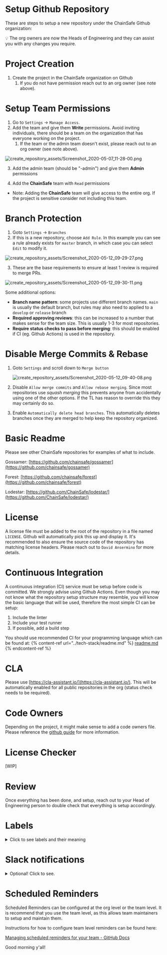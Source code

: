 # Setup Github Repository

These are steps to setup a new repository under the ChainSafe Github organization:

<aside>
💡 The org owners are now the Heads of Engineering and they can assist you with any changes you require.
</aside>

# Project Creation

1. Create the project in the ChainSafe organization on Github
    1. If you do not have permission reach out to an org owner (see note above).

# Setup Team Permissions

1. Go to `Settings` → `Manage Access`. 
2.  Add the team and give them **Write** permissions. Avoid inviting individuals, there should be a team on the organization that has everyone working on the project. 
    1. If the team or the admin team doesn't exist, please reach out to an org owner (see note above).

![create_repository_assets/Screenshot_2020-05-07_11-28-00.png](create_repository_assets/Screenshot_2020-05-07_11-28-00.png)

3. Add the admin team (should be "<team-name>-admin") and give them **Admin** permissions

4. Add the **ChainSafe** team with `Read` permissions

- Note: Adding the **ChainSafe** team will give access to the entire org. If the project is sensitive consider not including this team.

# Branch Protection

1. Goto `Settings` → `Branches`
2. If this is a new repository, choose `Add Rule`. In this example you can see a rule already exists for `master` branch, in which case you can select `Edit` to modify it. 

![create_repository_assets/Screenshot_2020-05-12_09-29-27.png](create_repository_assets/Screenshot_2020-05-12_09-29-27.png)

3. These are the base requirements to ensure at least 1 review is required to merge PRs.

![create_repository_assets/Screenshot_2020-05-12_09-30-11.png](create_repository_assets/Screenshot_2020-05-12_09-30-11.png)

Some additional options:

- **Branch name pattern**: some projects use different branch names. `main` is usually the default branch, but rules may also need to applied to a `develop` or `release` branch
- **Required approving reviews**: this can be increased to a number that makes sense for the team size. This is usually 1-3 for most repositories.
- **Require status checks to pass before merging**: this should be enabled if CI (eg. Github Actions) is used in the repository.

# Disable Merge Commits & Rebase

1. Goto `Settings`  and scroll down to `Merge button`
    
    ![create_repository_assets/Screenshot_2020-05-12_09-40-08.png](create_repository_assets/Screenshot_2020-05-12_09-40-08.png)
    

2. Disable `Allow merge commits` and `Allow rebase merging`. Since most repositories use *squash merging* this prevents anyone from accidentally using one of the other options. If the TL has reason to override this they may certainly do so.

3. Enable `Automatically delete head branches`. This automatically deletes branches once they are merged to help keep the repository organized.

# Basic Readme

Please see other ChainSafe repositories for examples of what to include. 

Gossamer: [https://github.com/chainsafe/gossamer](https://github.com/chainsafe/gossamer)

Forest: [https://github.com/chainsafe/forest](https://github.com/chainsafe/forest)

Lodestar: [https://github.com/ChainSafe/lodestar/](https://github.com/ChainSafe/lodestar/)

# License

A license file must be added to the root of the repository in a file named `LICENSE`. Github will automatically pick this up and display it. It's recommended to also ensure the source code of the repository has matching license headers. Please reach out to `David Ansermino` for more details. 

# Continuous Integration

A continuous integration (CI) service must be setup before code is committed. We strongly advise using Github Actions. Even though you may not know what the repository setup structure may resemble, you will know the basic language that will be used, therefore the most simple CI can be setup:

1. Include the linter
2. Include your test runner
3. If possible, add a build step

You should use recommended CI for your programming language which can be found at:
{% content-ref url="../tech-stack/readme.md" %}
[readme.md](../tech-stack/readme.md)
{% endcontent-ref %}

# CLA

Please use [https://cla-assistant.io/](https://cla-assistant.io/). This will be automatically enabled for all public repositories in the org (status check needs to be required).

# Code Owners

Depending on the project, it might make sense to add a code owners file. Please reference the [github guide](https://help.github.com/en/github/creating-cloning-and-archiving-repositories/about-code-owners) for more information.

# License Checker

[WIP]

# Review

Once everything has been done, and setup, reach out to your Head of Engineering person to double check that everything is setup accordingly.

# Labels

<details>
    <summary>Click to see labels and their meaning</summary>


### Status

Status: Breaking Change

- Added to a PR or issue that would cause a breaking change

Status: Abandoned

- Added to a PR or issue is no longer being actively pursued.

Status: Approved

- Added to a PR when the required number of approvals have been met.

Status: Blocked

- Added to issues and PRs when work can not be continued until another task is completed.

Status: In Progress

- Added to issues to signal that its actively being worked on.

Status: Do not merge

- Added to PRs that are not allowed to be merged.

Status: On Ice

- Added to issues and PRs that are considered important but no longer pursued for the near future.

Status: Review Needed

- Added to PRs that need the maintainer(s) to review.

Status: Changes Requested

- Added to PRs that require further changes from the contributor.

Status: Stale

- Added to issues and PRs if they have not received enough activity.

Status: Needs Clarification

- Added to issues that are not clearly understood, and require additional input.

### Types

Type: Feature

- Added to issues and PRs to identify that the change is a new feature.

Type: Epic

- Added to issues to encompass many different types of issues together

Type: Bug

- Added to issues and PRs if they are addressing a bug

Type: Enhancement

- Added to issues and PRs when a change includes improvements or optimizations.

Type: Maintenance

- Added to issues and PRs when a change is for repository maintenance, such as CI or linter changes.

Type: Question

- Added to issues that are general discussion questions, and don't offer bug reports etc..

Type: Documentation

- Added to issues or PRs that relate to the project wiki, or documentation.

### Priority Levels

Priority: P0

- Added to issues and PRs relating to a critical severity bugs.

Priority: P1

- Added to issues and PRs relating to a high severity bugs.

Priority: P2

- Added to issues and PRs relating to a medium severity bugs.

Priority: P3

- Added to issues and PRs relating to a low severity bugs.

</details>

# Slack notifications
<details>
  <summary>Optional! Click to see.</summary>

## Overview

There are two methods for receiving various notifications from GitHub via Slack.

- **Scheduled Reminders**: These allow you receive reminders at some interval about pending PRs on specific repositories in a Slack channel.
- **Slackbot Notifications**: Enabling these will cause actions on GitHub to trigger notifications on Slack.

## Slackbot Notifications

The instructions for configuring the GitHub Slackbot can be found here: [https://github.com/integrations/slack#configuration](https://github.com/integrations/slack#configuration)

A common configuration follows these steps:

```yaml
/github subscribe owner/repository
/github subscribe owner/repository reviews comments
```

You can check which features are enabled in a channel with:

```yaml
/github subscribe list features
```
</details>


# Scheduled Reminders

Scheduled Reminders can be configured at the org level or the team level. It is recommend that you use the team level, as this allows team maintainers to setup and maintain them.

Instructions for how to configure team level reminders can be found here: 

[Managing scheduled reminders for your team - GitHub Docs](https://docs.github.com/en/organizations/organizing-members-into-teams/managing-scheduled-reminders-for-your-team)


Good morning y'all!